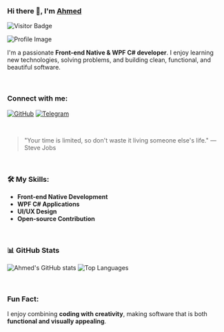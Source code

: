 ### Hi there 👋, I'm [Ahmed](https://www.github.com/Eng-ahmed-dev1)  

![Visitor Badge](https://visitor-badge.laobi.icu/badge?page_id=Eng-ahmed-dev1)

![Profile Image](https://github.com/sriharikapu/sriharikapu/blob/master/CO.png?raw=true)

I'm a passionate **Front-end Native & WPF C# developer**. I enjoy learning new technologies, solving problems, and building clean, functional, and beautiful software.

<br/>

### Connect with me:
[![GitHub](https://img.shields.io/github/followers/yourusername?style=social)](https://github.com/Eng-ahmed-dev1)
[![Telegram](https://img.shields.io/badge/-Ahmed-grey?style=flat-square&logo=Telegram&logoColor=white&link=https://t.me/devAhmedl)](https://t.me/devAhmedl)

<br/>

> "Your time is limited, so don't waste it living someone else's life." — Steve Jobs

<br/>

### 🛠 My Skills:
- **Front-end Native Development**
- **WPF C# Applications**
- **UI/UX Design**
- **Open-source Contribution**

<br/>

### 📊 GitHub Stats

![Ahmed's GitHub stats](https://github-readme-stats.vercel.app/api?username=Eng-ahmed-dev1&show_icons=true&theme=dark&hide_border=true)
![Top Languages](https://github-readme-stats.vercel.app/api/top-langs/?username=Eng-ahmed-dev1&layout=compact&theme=dark&hide_border=true)

<br/>

### Fun Fact:
I enjoy combining **coding with creativity**, making software that is both **functional and visually appealing**.
